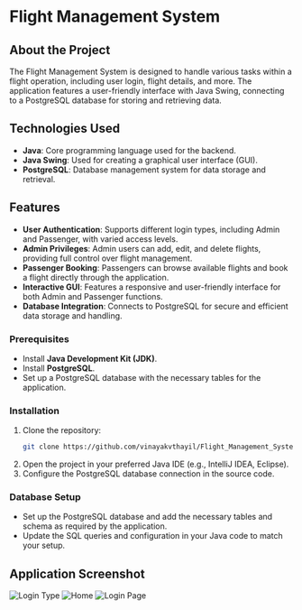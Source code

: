 # Flight Management System

## About the Project
The Flight Management System is designed to handle various tasks within a flight operation, including user login, flight details, and more. The application features a user-friendly interface with Java Swing, connecting to a PostgreSQL database for storing and retrieving data.

## Technologies Used
- **Java**: Core programming language used for the backend.
- **Java Swing**: Used for creating a graphical user interface (GUI).
- **PostgreSQL**: Database management system for data storage and retrieval.

## Features
- **User Authentication**: Supports different login types, including Admin and Passenger, with varied access levels.
- **Admin Privileges**: Admin users can add, edit, and delete flights, providing full control over flight management.
- **Passenger Booking**: Passengers can browse available flights and book a flight directly through the application.
- **Interactive GUI**: Features a responsive and user-friendly interface for both Admin and Passenger functions.
- **Database Integration**: Connects to PostgreSQL for secure and efficient data storage and handling.

### Prerequisites
- Install **Java Development Kit (JDK)**.
- Install **PostgreSQL**.
- Set up a PostgreSQL database with the necessary tables for the application.

### Installation
1. Clone the repository:
   ```bash
   git clone https://github.com/vinayakvthayil/Flight_Management_System.git
   ```
2. Open the project in your preferred Java IDE (e.g., IntelliJ IDEA, Eclipse).
3. Configure the PostgreSQL database connection in the source code.

### Database Setup
- Set up the PostgreSQL database and add the necessary tables and schema as required by the application.
- Update the SQL queries and configuration in your Java code to match your setup.

## Application Screenshot
![Login Type](https://github.com/user-attachments/assets/00a9348b-682f-4c97-89f0-2e6549a8f5f4)
![Home](https://github.com/user-attachments/assets/044f03b4-be30-4ca3-b4bf-f880498fe57a)
![Login Page](https://github.com/user-attachments/assets/7e5dc1ff-bb52-451f-9ff6-903205377f2e)

